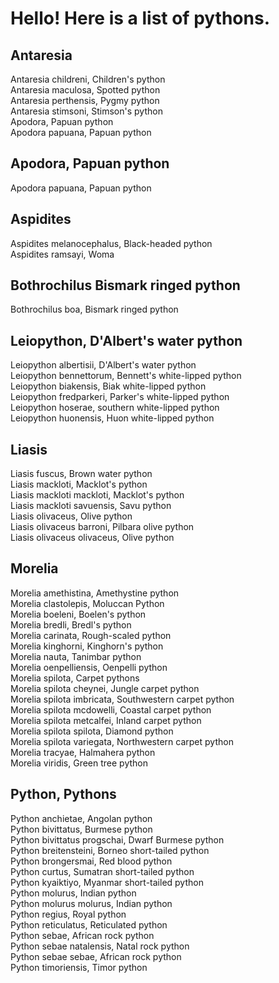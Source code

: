 <div>
<h1><strong>Hello! Here is a list of pythons.</strong></h1>
</div>
<h2><strong>Antaresia</strong></h2>
<p>Antaresia childreni, Children's python<br />Antaresia maculosa, Spotted python<br />Antaresia perthensis, Pygmy python<br />Antaresia stimsoni, Stimson's python<br />Apodora, Papuan python<br />Apodora papuana, Papuan python</p>
<h2><strong>Apodora, Papuan python</strong></h2>
<p>Apodora papuana, Papuan python</p>
<h2><strong>Aspidites</strong></h2>
<p>Aspidites melanocephalus, Black-headed python<br />Aspidites ramsayi, Woma</p>
<h2><strong>Bothrochilus&nbsp;Bismark ringed python</strong></h2>
<p>Bothrochilus boa, Bismark ringed python</p>
<h2><strong>Leiopython, D'Albert's water python</strong></h2>
<p>Leiopython albertisii, D'Albert's water python<br />Leiopython bennettorum, Bennett's white-lipped python<br />Leiopython biakensis, Biak white-lipped python<br />Leiopython fredparkeri, Parker's white-lipped python<br />Leiopython hoserae, southern white-lipped python<br />Leiopython huonensis, Huon white-lipped python</p>
<h2><strong>Liasis</strong></h2>
<p>Liasis fuscus, Brown water python<br />Liasis mackloti, Macklot's python<br />Liasis mackloti mackloti, Macklot's python<br />Liasis mackloti savuensis, Savu python<br />Liasis olivaceus, Olive python<br />Liasis olivaceus barroni, Pilbara olive python<br />Liasis olivaceus olivaceus, Olive python</p>
<h2><strong>Morelia</strong></h2>
<p>Morelia amethistina, Amethystine python<br />Morelia clastolepis, Moluccan Python<br />Morelia boeleni, Boelen's python<br />Morelia bredli, Bredl's python<br />Morelia carinata, Rough-scaled python<br />Morelia kinghorni, Kinghorn's python<br />Morelia nauta, Tanimbar python<br />Morelia oenpelliensis, Oenpelli python<br />Morelia spilota, Carpet pythons<br />Morelia spilota cheynei, Jungle carpet python<br />Morelia spilota imbricata, Southwestern carpet python<br />Morelia spilota mcdowelli, Coastal carpet python<br />Morelia spilota metcalfei, Inland carpet python<br />Morelia spilota spilota, Diamond python<br />Morelia spilota variegata, Northwestern carpet python<br />Morelia tracyae, Halmahera python<br />Morelia viridis, Green tree python</p>
<h2><strong>Python, Pythons</strong></h2>
<p>Python anchietae, Angolan python<br />Python bivittatus, Burmese python<br />Python bivittatus progschai, Dwarf Burmese python<br />Python breitensteini, Borneo short-tailed python<br />Python brongersmai, Red blood python<br />Python curtus, Sumatran short-tailed python<br />Python kyaiktiyo, Myanmar short-tailed python<br />Python molurus, Indian python<br />Python molurus molurus, Indian python<br />Python regius, Royal python<br />Python reticulatus, Reticulated python<br />Python sebae, African rock python<br />Python sebae natalensis, Natal rock python<br />Python sebae sebae, African rock python<br />Python timoriensis, Timor python</p>
